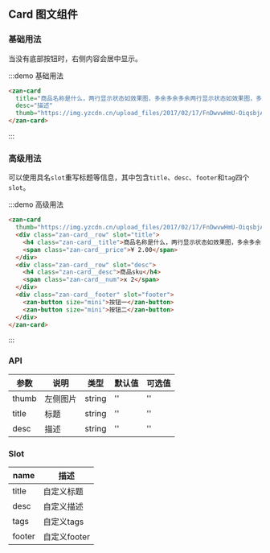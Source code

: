 ## Card 图文组件

### 基础用法

当没有底部按钮时，右侧内容会居中显示。

:::demo 基础用法
```html
<zan-card
  title="商品名称是什么，两行显示状态如效果图，多余多余多余两行显示状态如效果图，多余多余多余两行显示状态如效果图，多余多余多余两行显示状态如效果图，多余多余多余两行显示状态如效果图，多余多余多余"
  desc="描述"
  thumb="https://img.yzcdn.cn/upload_files/2017/02/17/FnDwvwHmU-OiqsbjAO5X7wh1KWrR.jpg!100x100.jpg">
</zan-card>
```
:::

### 高级用法

可以使用具名`slot`重写标题等信息，其中包含`title`、`desc`、`footer`和`tag`四个`slot`。

:::demo 高级用法
```html
<zan-card
  thumb="https://img.yzcdn.cn/upload_files/2017/02/17/FnDwvwHmU-OiqsbjAO5X7wh1KWrR.jpg!100x100.jpg">
  <div class="zan-card__row" slot="title">
    <h4 class="zan-card__title">商品名称是什么，两行显示状态如效果图，多余多余多余两行显示状态如效果图，多余多余多余两行显示状态如效果图，多余多余多余两行显示状态如效果图，多余多余多余两行显示状态如效果图，多余多余多余</h4>
    <span class="zan-card__price">¥ 2.00</span>
  </div>
  <div class="zan-card__row" slot="desc">
    <h4 class="zan-card__desc">商品sku</h4>
    <span class="zan-card__num">x 2</span>
  </div>
  <div class="zan-card__footer" slot="footer">
    <zan-button size="mini">按钮一</zan-button>
    <zan-button size="mini">按钮二</zan-button>
  </div>
</zan-card>
```
:::

### API

| 参数       | 说明      | 类型       | 默认值       | 可选值       |
|-----------|-----------|-----------|-------------|-------------|
| thumb | 左侧图片 | string  | ''          | ''          |
| title | 标题 | string  | ''          | ''          |
| desc | 描述 | string  | ''          | ''          |


### Slot

| name       | 描述      |
|-----------|-----------|
| title | 自定义标题 |
| desc | 自定义描述 |
| tags | 自定义tags |
| footer | 自定义footer |

